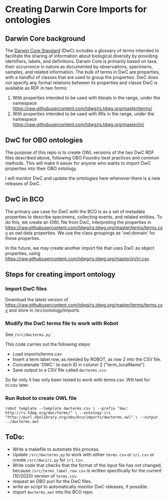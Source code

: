 # Creating Darwin Core Imports for ontologies

## Darwin Core background
The [Darwin Core Standard](https://www.tdwg.org/standards/dwc/) (DwC) includes a glossary of terms intended to facilitate the sharing of information about biological diversity by providing identifiers, labels, and definitions. Darwin Core is primarily based on taxa, their occurrence in nature as documented by observations, specimens, samples, and related information. The bulk of terms in DwC are properties, with a handful of classes that are used to group the properties. DwC does not specify any formal relations between its properties and classe DwC is available as RDF in two forms: 

1. With properties intended to be used with literals in the range, under the namespace https://raw.githubusercontent.com/tdwg/rs.tdwg.org/master/terms/
2. With properties intended to be used with IRIs in the range, under the namespace https://raw.githubusercontent.com/tdwg/rs.tdwg.org/master/iri/


## DwC for OBO ontologies
The purpose of this repo is to create OWL versions of the two DwC RDF files described above, following OBO Foundry best practices and common methods. This will make it easier for anyone who wants to import DwC properties into their OBO ontology. 

I will monitor DwC and update the ontologies here whenever there is a new releases of DwC.

## DwC in BCO

The primary use case for DwC with the BCO is as a set of metadata properties to describe specimens, collecting events, and related entities. To do this, we create an OWL file from DwC, interpreting the properties in https://raw.githubusercontent.com/tdwg/rs.tdwg.org/master/terms/terms.csv as owl:data properties. We use the class groupings as 'owl:domain' for these properties.

In the future, we may create another import file that uses DwC as object properties, using https://raw.githubusercontent.com/tdwg/rs.tdwg.org/master/iri/iri.csv. 

## Steps for creating import ontology

### Import DwC files

Download the latest version of https://raw.githubusercontent.com/tdwg/rs.tdwg.org/master/terms/terms.csv and store in /src/ontology/imports


### Modify the DwC terms file to work with Robot

See `/src/dwcterms.py`

This code carries out the following steps:
- Load imports/terms.csv
- Insert a term label row, as needed by ROBOT, as row 2 into the CSV file.
- Concatenate 'DWC:' to each ID in column 2 ("term_localName")
- Save output to a CSV file called `dwcterms.csv`.

So far only it has only been tested to work with terms.csv. Will test for iri.csv later.

### Run Robot to create OWL file

``robot template --template dwcterms.csv \
  --prefix "dwc: http://rs.tdwg.org/dwc/terms/" \
  --ontology-iri "http://purl.obolibrary.org/obo/bco/imports/dwcterms.owl" \
  --output ../dwcterms.owl
  ``

## ToDo:

- Write a makefile to automate this process. 
- Update `/src/dwcterms.py` to work with either `terms.csv` or `iri.csv` or create `/src/dwciri.py` for `iri.csv`.
- Write code that checks that the format of the input file has not changed, because `/src/terms_label_row.csv` is written specifically for the current (10/2020) version of `terms.csv`.
- request an OBO purl for the DwC files.
- write an script to automatically monitor DwC releases, if possible.
- import `dwcterms.owl` into the BCO repo.
